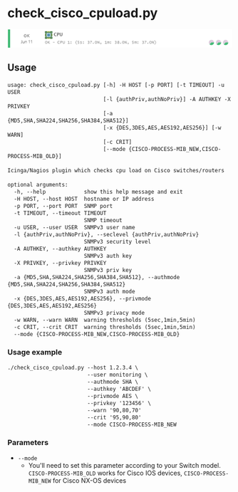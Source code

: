# check_cisco_cpuload.py

![Output of check_cisco_cpuload.py](img/check_cisco_cpuload-small.png?raw=true "Output of check_cisco_cpuload.py")

## Usage

```
usage: check_cisco_cpuload.py [-h] -H HOST [-p PORT] [-t TIMEOUT] -u USER
                              [-l {authPriv,authNoPriv}] -A AUTHKEY -X PRIVKEY
                              [-a {MD5,SHA,SHA224,SHA256,SHA384,SHA512}]
                              [-x {DES,3DES,AES,AES192,AES256}] [-w WARN]
                              [-c CRIT]
                              [--mode {CISCO-PROCESS-MIB_NEW,CISCO-PROCESS-MIB_OLD}]

Icinga/Nagios plugin which checks cpu load on Cisco switches/routers

optional arguments:
  -h, --help            show this help message and exit
  -H HOST, --host HOST  hostname or IP address
  -p PORT, --port PORT  SNMP port
  -t TIMEOUT, --timeout TIMEOUT
                        SNMP timeout
  -u USER, --user USER  SNMPv3 user name
  -l {authPriv,authNoPriv}, --seclevel {authPriv,authNoPriv}
                        SNMPv3 security level
  -A AUTHKEY, --authkey AUTHKEY
                        SNMPv3 auth key
  -X PRIVKEY, --privkey PRIVKEY
                        SNMPv3 priv key
  -a {MD5,SHA,SHA224,SHA256,SHA384,SHA512}, --authmode {MD5,SHA,SHA224,SHA256,SHA384,SHA512}
                        SNMPv3 auth mode
  -x {DES,3DES,AES,AES192,AES256}, --privmode {DES,3DES,AES,AES192,AES256}
                        SNMPv3 privacy mode
  -w WARN, --warn WARN  warning thresholds (5sec,1min,5min)
  -c CRIT, --crit CRIT  warning thresholds (5sec,1min,5min)
  --mode {CISCO-PROCESS-MIB_NEW,CISCO-PROCESS-MIB_OLD}
  ```

### Usage example
```
./check_cisco_cpuload.py --host 1.2.3.4 \
                         --user monitoring \
                         --authmode SHA \
                         --authkey 'ABCDEF' \
                         --privmode AES \
                         --privkey '123456' \
                         --warn '90,80,70'
                         --crit '95,90,80'
                         --mode CISCO-PROCESS-MIB_NEW
```
### Parameters
* `--mode`
  * You'll need to set this parameter according to your Switch model.\
  `CISCO-PROCESS-MIB_OLD` works for Cisco IOS devices, `CISCO-PROCESS-MIB_NEW` for Cisco NX-OS devices
